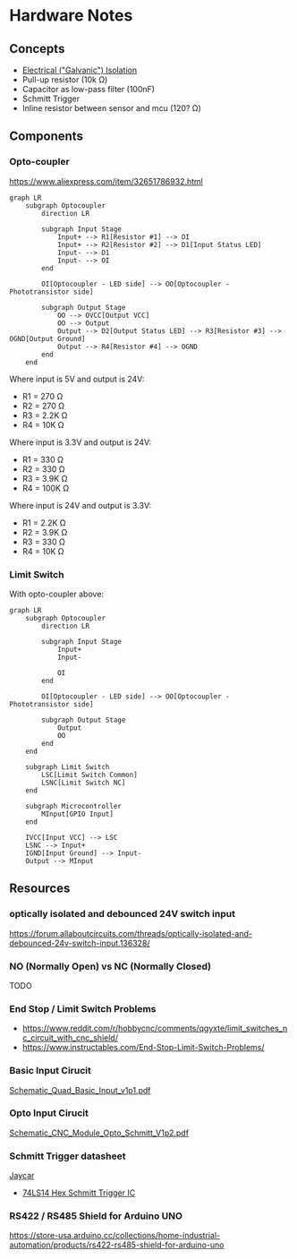 # Hardware Notes

## Concepts

- [Electrical ("Galvanic") Isolation](https://en.wikipedia.org/wiki/Galvanic_isolation)
- Pull-up resistor (10k Ω)
- Capacitor as low-pass filter (100nF)
- Schmitt Trigger
- Inline resistor between sensor and mcu (120? Ω)

## Components

### Opto-coupler

https://www.aliexpress.com/item/32651786932.html

```
graph LR
    subgraph Optocoupler
        direction LR

        subgraph Input Stage
            Input+ --> R1[Resistor #1] --> OI
            Input+ --> R2[Resistor #2] --> D1[Input Status LED]
            Input- --> D1
            Input- --> OI
        end

        OI[Optocoupler - LED side] --> OO[Optocoupler - Phototransistor side]

        subgraph Output Stage
            OO --> OVCC[Output VCC]
            OO --> Output
            Output --> D2[Output Status LED] --> R3[Resistor #3] --> OGND[Output Ground]
            Output --> R4[Resistor #4] --> OGND
        end
    end
```

Where input is 5V and output is 24V:

- R1 = 270 Ω
- R2 = 270 Ω
- R3 = 2.2K Ω
- R4 = 10K Ω

Where input is 3.3V and output is 24V:

- R1 = 330 Ω
- R2 = 330 Ω
- R3 = 3.9K Ω
- R4 = 100K Ω

Where input is 24V and output is 3.3V:

- R1 = 2.2K Ω
- R2 = 3.9K Ω
- R3 = 330 Ω
- R4 = 10K Ω

### Limit Switch

With opto-coupler above:

```
graph LR
    subgraph Optocoupler
        direction LR

        subgraph Input Stage
            Input+
            Input-

            OI
        end

        OI[Optocoupler - LED side] --> OO[Optocoupler - Phototransistor side]

        subgraph Output Stage
            Output
            OO
        end
    end

    subgraph Limit Switch
        LSC[Limit Switch Common]
        LSNC[Limit Switch NC]
    end

    subgraph Microcontroller
        MInput[GPIO Input]
    end
     
    IVCC[Input VCC] --> LSC
    LSNC --> Input+
    IGND[Input Ground] --> Input-
    Output --> MInput
```

## Resources

### optically isolated and debounced 24V switch input

https://forum.allaboutcircuits.com/threads/optically-isolated-and-debounced-24v-switch-input.136328/

### NO (Normally Open) vs NC (Normally Closed)

TODO

### End Stop / Limit Switch Problems

- https://www.reddit.com/r/hobbycnc/comments/qgyxte/limit_switches_nc_circuit_with_cnc_shield/
- https://www.instructables.com/End-Stop-Limit-Switch-Problems/

### Basic Input Cirucit

[Schematic_Quad_Basic_Input_v1p1.pdf](https://raw.githubusercontent.com/bdring/6-Pack_CNC_Controller/main/CNC_IO_Modules/Quad_Input/V1p1/Schematic_Quad_Basic_Input_v1p1.pdf)

### Opto Input Cirucit

[Schematic_CNC_Module_Opto_Schmitt_V1p2.pdf](https://raw.githubusercontent.com/bdring/6-Pack_CNC_Controller/main/CNC_IO_Modules/4x_Opto_Input/V1p2/Schematic_CNC_Module_Opto_Schmitt_V1p2.pdf)

### Schmitt Trigger datasheet

[Jaycar](https://www.jaycar.co.nz/medias/sys_master/images/images/9892881006622/ZS5014-dataSheetMain.pdf)

- [74LS14 Hex Schmitt Trigger IC](https://www.jaycar.co.nz/74ls14-hex-schmitt-trigger-ic/p/ZS5014)

###  RS422 / RS485 Shield for Arduino UNO 

https://store-usa.arduino.cc/collections/home-industrial-automation/products/rs422-rs485-shield-for-arduino-uno
